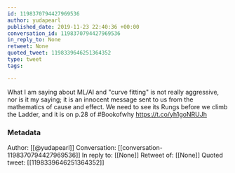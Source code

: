 ```yaml
---
id: 1198370794427969536
author: yudapearl
published_date: 2019-11-23 22:40:36 +00:00
conversation_id: 1198370794427969536
in_reply_to: None
retweet: None
quoted_tweet: 1198339646251364352
type: tweet
tags:

---
```


What I am saying about ML/AI and "curve fitting" is not really aggressive, nor is it my saying; it is an innocent message sent to us from the mathematics of cause and effect. We need to see its Rungs before we climb the Ladder, and it is on p.28 of #Bookofwhy https://t.co/yh1goNRUJh

### Metadata

Author: [[@yudapearl]]
Conversation: [[conversation-1198370794427969536]]
In reply to: [[None]]
Retweet of: [[None]]
Quoted tweet: [[1198339646251364352]]
